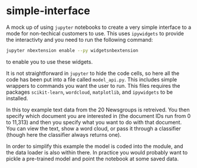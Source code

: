 # simple-interface

A mock up of using `jupyter` notebooks to create a very simple interface to a mode for non-techical customers to use. This uses `ipywidgets` to provide the interactivty and you need to run the following command:

```bash
jupyter nbextension enable --py widgetsnbextension
```
to enable you to use these widgets.

It is not straightforward in `jupyter` to hide the code cells, so here all the code has been put into a file called `model_api.py`. This includes simple wrappers to commands you want the user to run. This files requires the packages `scikit-learn`, `wordcloud`, `matplotlib`, and `ipywidgets` to be installed.

In this toy example text data from the 20 Newsgroups is retreived. You then specify which document you are interested in (the document IDs run from 0 to 11,313) and then you specify what you want to do with that document. You can view the text, show a word cloud, or pass it through a classifier (though here the classifier always returns one).

In order to simplify this example the model is coded into the module, and the data loader is also within there. In practice you would probably want to pickle a pre-trained model and point the notebook at some saved data.

